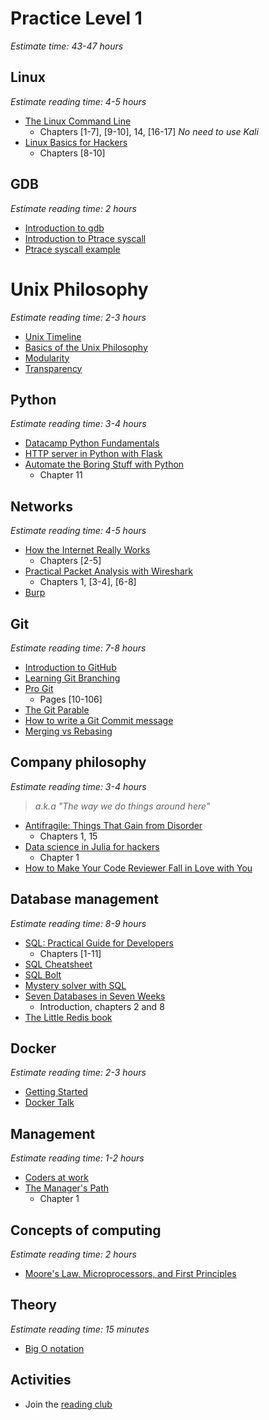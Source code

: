 # Practice Level 1
*Estimate time: 43-47 hours*


## Linux
*Estimate reading time: 4-5 hours*
* [The Linux Command Line](https://nostarch.com/tlcl2)
    * Chapters [1-7], [9-10], 14, [16-17]
*No need to use Kali*
* [Linux Basics for Hackers](https://nostarch.com/linuxbasicsforhackers)
    * Chapters [8-10]

## GDB 
*Estimate reading time: 2 hours*
* [Introduction to gdb](https://youtu.be/xQ0ONbt-qPs) 
* [Introduction to Ptrace syscall](https://refspecs.linuxbase.org/LSB_5.0.0/LSB-Core-generic/LSB-Core-generic/baselib-ptrace-1.html)
* [Ptrace syscall example](https://www.linuxjournal.com/article/6100)

# Unix Philosophy
*Estimate reading time: 2-3 hours*
* [Unix Timeline](https://upload.wikimedia.org/wikipedia/commons/c/cd/Unix_timeline.en.svg)
* [Basics of the Unix Philosophy](http://www.catb.org/~esr/writings/taoup/html/ch01s06.html)
* [Modularity](http://www.catb.org/~esr/writings/taoup/html/modularitychapter.html)
* [Transparency](http://www.catb.org/~esr/writings/taoup/html/ch06s02.html)


## Python
*Estimate reading time: 3-4 hours*
* [Datacamp Python Fundamentals](https://www.datacamp.com)
* [HTTP server in Python with Flask](https://medium.com/swlh/flask-framework-basics-python-f9d46f463846)
* [Automate the Boring Stuff with Python](https://nostarch.com/automatestuff2)
    *  Chapter 11

## Networks
*Estimate reading time: 4-5 hours*
* [How the Internet Really Works](https://www.amazon.com/Cats-Guide-Internet-Freedom/dp/1718500297)
    * Chapters [2-5]
* [Practical Packet Analysis with Wireshark](https://nostarch.com/packetanalysis3)
    * Chapters 1, [3-4], [6-8]
* [Burp](https://www.youtube.com/watch?v=G3hpAeoZ4ek) 

## Git
*Estimate reading time: 7-8 hours*
* [Introduction to GitHub](https://lab.github.com/githubtraining/introduction-to-github)
* [Learning Git Branching](https://learngitbranching.js.org)
* [Pro Git](https://git-scm.com/book/en/v2)
    * Pages [10-106]
* [The Git Parable](https://tom.preston-werner.com/2009/05/19/the-git-parable.html)
* [How to write a Git Commit message](https://chris.beams.io/posts/git-commit/)
* [Merging vs Rebasing](https://www.atlassian.com/git/tutorials/merging-vs-rebasing)

## Company philosophy
*Estimate reading time: 3-4 hours*
> *a.k.a "The way we do things around here"*
* [Antifragile: Things That Gain from Disorder](https://www.amazon.com/Antifragile-Things-That-Disorder-Incerto/dp/0812979680)
    * Chapters 1, 15
* [Data science in Julia for hackers](https://datasciencejuliahackers.com)
    * Chapter 1
* [How to Make Your Code Reviewer Fall in Love with You](https://mtlynch.io/code-review-love/) 

## Database management
*Estimate reading time: 8-9 hours*
* [SQL: Practical Guide for Developers](https://www.amazon.com/SQL-Practical-Guide-Developers-Guides/dp/0122205316)
    * Chapters [1-11]
* [SQL Cheatsheet](https://hackmd.io/POclvM30TbCT2IpB81a6bg)
* [SQL Bolt](https://sqlbolt.com/)
* [Mystery solver with SQL](https://mystery.knightlab.com/ )
* [Seven Databases in Seven Weeks](https://www.amazon.com/Seven-Databases-Weeks-Modern-Movement/dp/1934356921)
    * Introduction, chapters 2 and 8
* [The Little Redis book](https://openmymind.net/2012/1/23/The-Little-Redis-Book/)

## Docker
*Estimate reading time: 2-3 hours*
* [Getting Started](https://www.youtube.com/watch?time_continue=30&v=iqqDU2crIEQ&feature=emb_logo)
* [Docker Talk](https://drive.google.com/file/d/1hPlXivcCRm5uPR8sn0P3lhnQ0eQqdPrV/view)

## Management
*Estimate reading time: 1-2 hours*
* [Coders at work](https://www.amazon.com/Coders-Work-Reflections-Craft-Programming/dp/1430219483)
* [The Manager's Path](https://www.amazon.com/Managers-Path-Leaders-Navigating-Growth/dp/1491973897/ref=sr_1_1?dchild=1&keywords=the+managers+path&qid=1625162711&s=books&sr=1-1)
    * Chapter 1

##  Concepts of computing 
*Estimate reading time: 2 hours*
* [Moore's Law, Microprocessors, and First Principles](https://www.youtube.com/watch?v=Nb2tebYAaOA)


## Theory
*Estimate reading time: 15 minutes*
* [Big O notation](https://www.youtube.com/watch?v=gCzOhZ_LUps)

## Activities
* Join the [reading club](https://lambdaclass.com/lambda_employee_handbook/reading_club.html)
